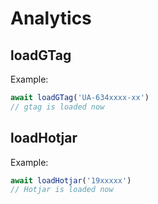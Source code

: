 # Analytics

## loadGTag

Example:

```ts
await loadGTag('UA-634xxxx-xx')
// gtag is loaded now
```

## loadHotjar

Example:

```ts
await loadHotjar('19xxxxx')
// Hotjar is loaded now
```
